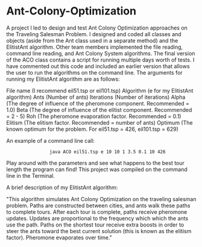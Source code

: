 # Ant-Colony-Optimization
A project I led to design and test Ant Colony Optimization approaches on the Traveling Salesman Problem. I designed and coded all classes and objects (aside from the Ant class used in a separate method) and the ElitistAnt algorithm. Other team members implemented the file reading, command line reading, and Ant Colony System algorithms. The final version of the ACO class contains a script for running multiple days worth of tests. I have commented out this code and included an earlier version that allows the user to run the algorithms on the command line. The arguments for running my ElitistAnt algorithm are as follows: 

File name (I recommend eil51.tsp or eil101.tsp) 
Algorithm (e for my ElitistAnt algorithm)
Ants 	        (Number of ants) 
Iterations 	(Number of iterations) 
Alpha 	(The degree of influence of the pheromone component. Recommended = 1.0) 			Beta		(The degree of influence of the elitist component. Recommended = 2 - 5) 				Roh		(The pheromone evaporation factor. Recommended = 0.1) 						Elitism  	(The elitism factor. Recommended = number of ants) 						Optimum	(The known optimum for the problem. For eil51.tsp = 426, eil101.tsp = 629)  			

An example of a command line call: 

					java ACO eil51.tsp e 10 10 1 3.5 0.1 10 426  
					
Play around with the parameters and see what happens to the best tour length the program can find! This project was compiled on the command line in the Terminal.

A brief description of my ElitistAnt algorithm:

"This algorithm simulates Ant Colony Optimization on the traveling salesman problem. Paths are constructed between cities, and ants walk these paths to complete tours. After each tour is complete, paths receive pheromone updates. Updates are proportional to the frequency which which the ants use the path. Paths on the shortest tour receive extra boosts in order to steer the ants toward
the best current solution (this is known as the elitism factor). Pheromone evaporates over time."

						
